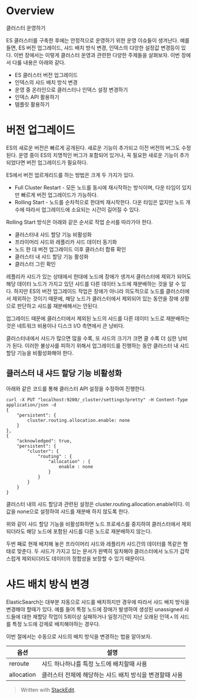 # Overview

클러스터 운영하기 

ES 클러스터를 구축한 후에는 안정적으로 운영하기 위한 운영 이슈들이 생겨난다. 예를 들면, ES 버전 업그레이드, 샤드 배치 방식 변경, 인덱스의 댜앙한 설정값 변경등이 있다. 이번 장에서는 이렇게 클러스터 운영과 관련한 다양한 주제들을 살펴보자. 이번 장에서 다룰 내용은 아래와 같다. 

* ES 클러스터 버전 업그레이드
* 인덱스의 샤드 배치 방식 변경
* 운영 중 온라인으로 클러스터나 인덱스 설정 변경하기 
* 인덱스 API 활용하기
* 템플릿 활용하기

# 버전 업그레이드

ES의 새로운 버전은 빠르게 공개된다. 새로운 기능이 추가되고 이전 버전의 버그도 수정된다. 운영 중이 ES의 치명적인 버그가 포함되어 있거나, 꼭 필요한 새로운 기능이 추가되었다면 버전 업그레이드가 필요하다. 

ES에서 버전 업르게리드를 하는 방법은 크게 두 가지가 있다. 

* Full Cluster Restart - 모든 노드를 동시에 재시작하는 방식이며, 다운 타임이 있지만 빠르게 버전 업그레이드가 가능하다.
* Rolling Start - 노드를 순차적으로 한대씩 재시작한다. 다운 타임은 없지만 노드 개수에 따라서 업그레이드에 소요되는 시간이 길어질 수 있다.

Rolling Start 방식은 아래와 같은 순서로 작업 순서를 따라가야 한다. 

* 클러스터내 샤드 할당 기능 비활성화
* 프라이머리 샤드와 레플리카 샤드 데이터 동기화
* 노드 한 대 버전 업그레이드 이후 클러스터 합류 확인
* 클러스터 내 샤드 할당 기능 활성화
* 클러스터 그린 확인

레플리카 샤드가 있는 상태에서 한대에 노드에 장애가 생겨서 클러스터에 제외가 되어도 해당 데이터 노드가 가지고 있던 샤드를 다른 데이터 노드에 재분배하는 것을 알 수 있다. 하지만 ES의 버전 업그레이드 작업은 장애가 아니라 의도적으로 노드를 클러스터에서 제외하는 것이기 때문에, 해당 노드가 클러스터에서 제외되어 있는 동안을 장애 상황으로 판단하고 샤드를 재분배해서는 안된다. 

업그레이드 때문에 클러스터에서 제외된 노드의 샤드를 다른 데이터 노드로 재분배하는 것은 네트워크 비용이나 디스크 I/O 측면에서 큰 낭비다. 

클러스터내에서 샤드가 많으면 많을 수록, 또 샤드의 크기가 크면 클 수록 더 심한 낭비가 된다. 이러한 불상사를 피하기 위해서 업그레이드를 진행하는 동안 클러스터 내 샤드 할당 기능을 비활성화해야 한다. 

## 클러스터 내 샤드 할당 기능 비활성화

아래와 같은 코드를 통해 클러스터 API 설정을 수정하여 진행한다.

```
curl -X PUT "localhost:9200/_cluster/settings?pretty" -H Content-Type application/json -d
{
	"persistent": {
		cluster.routing.allocation.enable: none
	}
},
{
	"acknowledged": true,
	"persistent": {
		"cluster": {
			"routing" : {
				"allocation" : {
					enable : none
				}
			}
		}
	}
}
```

클러스터 내의 샤드 할당과 관련된 설정은 cluster.routing.allocation.enable이다. 이 값을 none으로 설정하여 샤드를 재분배 하지 않도록 한다.

위와 같이 샤드 할당 기능을 비활성화하면 노드 프로세스를 중지하여 클러스터에서 제외되더라도 해당 노드에 포함된 샤드를 다른 노드로 재분배하지 않는다. 

두번 째로 현재 배치해 놓은 프라이머리 샤드와 레플리카 샤드간의 데이터를 똑같은 형태로 맞춘다. 두 샤드가 가지고 있는 문서가 완벽히 일치해야 클러스터에서 노드가 갑작스럽게 제외되더라도 데이터의 정합성을 보장할 수 있기 때문이다. 

# 샤드 배치 방식 변경

ElasticSearch는 대부분 자동으로 샤드를 배치하지만 경우에 따라서 샤드 배치 방식을 변경해야 할때가 있다. 예를 들어 특정 노드에 장애가 발생하여 생성된 unassigned 샤드들에 대한 재할당 작업이 5회이상 실패하거나 일정기간이 지난 오래된 인덱ㅅ의 샤드를 특정 노드에 강제로 배치해야하는 경우다. 

이번 절에서는 수동으로 샤드의 배치 방식을 변경하는 법을 알아보자. 

| 옵션|설명  |
|--|--|
|reroute  | 샤드 하나하나를 특정 노드에 배치할때 사용|
|allocation  | 클러스터 전체에 해당하는 샤드 배치 방식을 변경할때 사용|




> Written with [StackEdit](https://stackedit.io/).
<!--stackedit_data:
eyJoaXN0b3J5IjpbMjk3ODY1MjY5LDEzMjQzMDUwNjYsMTYzOT
M4MDgwLDc2OTg3NDI1OSwtMTAyODA1NzEwMiwtMTQwNDcwODg2
MCwtMTE0MTk3NDY2OSwtNjQ1ODQyODkzLC05NTY5ODg2MTgsMT
A4NzEwNjI4Nyw3MzA5OTgxMTZdfQ==
-->